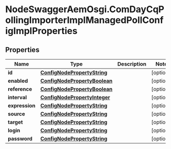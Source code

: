 # NodeSwaggerAemOsgi.ComDayCqPollingImporterImplManagedPollConfigImplProperties

## Properties

Name | Type | Description | Notes
------------ | ------------- | ------------- | -------------
**id** | [**ConfigNodePropertyString**](ConfigNodePropertyString.md) |  | [optional] 
**enabled** | [**ConfigNodePropertyBoolean**](ConfigNodePropertyBoolean.md) |  | [optional] 
**reference** | [**ConfigNodePropertyBoolean**](ConfigNodePropertyBoolean.md) |  | [optional] 
**interval** | [**ConfigNodePropertyInteger**](ConfigNodePropertyInteger.md) |  | [optional] 
**expression** | [**ConfigNodePropertyString**](ConfigNodePropertyString.md) |  | [optional] 
**source** | [**ConfigNodePropertyString**](ConfigNodePropertyString.md) |  | [optional] 
**target** | [**ConfigNodePropertyString**](ConfigNodePropertyString.md) |  | [optional] 
**login** | [**ConfigNodePropertyString**](ConfigNodePropertyString.md) |  | [optional] 
**password** | [**ConfigNodePropertyString**](ConfigNodePropertyString.md) |  | [optional] 


